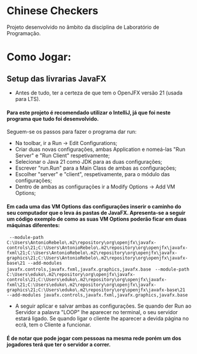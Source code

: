 
# Chinese Checkers

Projeto desenvolvido no âmbito da disciplina de Laboratório de Programação.

# Como Jogar:

## Setup das livrarias JavaFX

- Antes de tudo, ter a certeza de que tem o OpenJFX versão 21 (usada para LTS).

#### Para este projeto é recomendado utilizar o IntelliJ, já que foi neste programa que tudo foi desenvolvido.

Seguem-se os passos para fazer o programa dar run:

- Na toolbar, ir a Run -> Edit Configurations;
- Criar duas novas configurações, ambas Application e nomeá-las "Run Server" e "Run Client" respetivamente;
- Selecionar o Java 21 como JDK para as duas configurações;
- Escrever "run.Run" para a Main Class de ambas as configurações;
- Escolher "server" e "client", respetivamente, para o módulo das configurações;
- Dentro de ambas as configurações ir a Modify Options -> Add VM Options;

 #### Em cada uma das VM Options das configurações inserir o caminho do seu computador que o leva ás pastas de JavaFX. Apresenta-se a seguir um código exemplo de como as suas VM Options poderão ficar em duas máquinas diferentes:


``` --module-path C:\Users\AntonioRebelo\.m2\repository\org\openjfx\javafx-controls\21;C:\Users\AntonioRebelo\.m2\repository\org\openjfx\javafx-fxml\21;C:\Users\AntonioRebelo\.m2\repository\org\openjfx\javafx-graphics\21;C:\Users\AntonioRebelo\.m2\repository\org\openjfx\javafx-base\21 --add-modules javafx.controls,javafx.fxml,javafx.graphics,javafx.base```
``` --module-path C:\Users\eduko\.m2\repository\org\openjfx\javafx-controls\21;C:\Users\eduko\.m2\repository\org\openjfx\javafx-fxml\21;C:\Users\eduko\.m2\repository\org\openjfx\javafx-graphics\21;C:\Users\eduko\.m2\repository\org\openjfx\javafx-base\21  --add-modules javafx.controls,javafx.fxml,javafx.graphics,javafx.base```
- A seguir aplicar e salvar ambas as configurações. Se quando der Run ao Servidor a palavra "LOOP" lhe aparecer no terminal, o seu servidor estará ligado. Se quando ligar o cliente lhe aparecer a devida página no ecrâ, tem o Cliente a funcionar.

#### É de notar que pode jogar com pessoas na mesma rede porém um dos jogadores terá que ter o servidor a correr.
